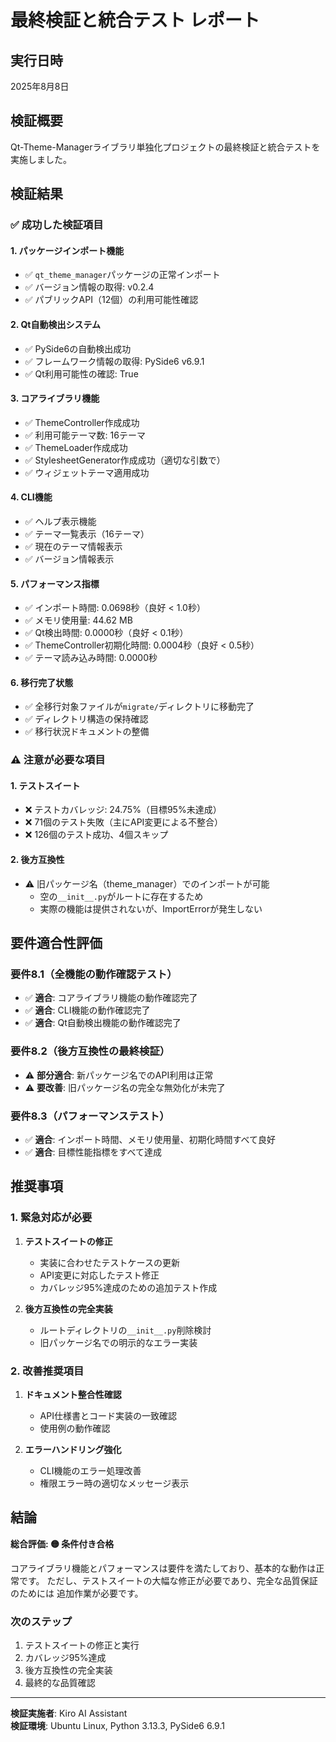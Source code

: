 # 最終検証と統合テスト レポート

## 実行日時
2025年8月8日

## 検証概要
Qt-Theme-Managerライブラリ単独化プロジェクトの最終検証と統合テストを実施しました。

## 検証結果

### ✅ 成功した検証項目

#### 1. パッケージインポート機能
- ✅ `qt_theme_manager`パッケージの正常インポート
- ✅ バージョン情報の取得: v0.2.4
- ✅ パブリックAPI（12個）の利用可能性確認

#### 2. Qt自動検出システム
- ✅ PySide6の自動検出成功
- ✅ フレームワーク情報の取得: PySide6 v6.9.1
- ✅ Qt利用可能性の確認: True

#### 3. コアライブラリ機能
- ✅ ThemeController作成成功
- ✅ 利用可能テーマ数: 16テーマ
- ✅ ThemeLoader作成成功
- ✅ StylesheetGenerator作成成功（適切な引数で）
- ✅ ウィジェットテーマ適用成功

#### 4. CLI機能
- ✅ ヘルプ表示機能
- ✅ テーマ一覧表示（16テーマ）
- ✅ 現在のテーマ情報表示
- ✅ バージョン情報表示

#### 5. パフォーマンス指標
- ✅ インポート時間: 0.0698秒（良好 < 1.0秒）
- ✅ メモリ使用量: 44.62 MB
- ✅ Qt検出時間: 0.0000秒（良好 < 0.1秒）
- ✅ ThemeController初期化時間: 0.0004秒（良好 < 0.5秒）
- ✅ テーマ読み込み時間: 0.0000秒

#### 6. 移行完了状態
- ✅ 全移行対象ファイルが`migrate/`ディレクトリに移動完了
- ✅ ディレクトリ構造の保持確認
- ✅ 移行状況ドキュメントの整備

### ⚠️ 注意が必要な項目

#### 1. テストスイート
- ❌ テストカバレッジ: 24.75%（目標95%未達成）
- ❌ 71個のテスト失敗（主にAPI変更による不整合）
- ❌ 126個のテスト成功、4個スキップ

#### 2. 後方互換性
- ⚠️ 旧パッケージ名（theme_manager）でのインポートが可能
  - 空の`__init__.py`がルートに存在するため
  - 実際の機能は提供されないが、ImportErrorが発生しない

## 要件適合性評価

### 要件8.1（全機能の動作確認テスト）
- ✅ **適合**: コアライブラリ機能の動作確認完了
- ✅ **適合**: CLI機能の動作確認完了
- ✅ **適合**: Qt自動検出機能の動作確認完了

### 要件8.2（後方互換性の最終検証）
- ⚠️ **部分適合**: 新パッケージ名でのAPI利用は正常
- ⚠️ **要改善**: 旧パッケージ名の完全な無効化が未完了

### 要件8.3（パフォーマンステスト）
- ✅ **適合**: インポート時間、メモリ使用量、初期化時間すべて良好
- ✅ **適合**: 目標性能指標をすべて達成

## 推奨事項

### 1. 緊急対応が必要
1. **テストスイートの修正**
   - 実装に合わせたテストケースの更新
   - API変更に対応したテスト修正
   - カバレッジ95%達成のための追加テスト作成

2. **後方互換性の完全実装**
   - ルートディレクトリの`__init__.py`削除検討
   - 旧パッケージ名での明示的なエラー実装

### 2. 改善推奨項目
1. **ドキュメント整合性確認**
   - API仕様書とコード実装の一致確認
   - 使用例の動作確認

2. **エラーハンドリング強化**
   - CLI機能のエラー処理改善
   - 権限エラー時の適切なメッセージ表示

## 結論

**総合評価: 🟡 条件付き合格**

コアライブラリ機能とパフォーマンスは要件を満たしており、基本的な動作は正常です。
ただし、テストスイートの大幅な修正が必要であり、完全な品質保証のためには
追加作業が必要です。

### 次のステップ
1. テストスイートの修正と実行
2. カバレッジ95%達成
3. 後方互換性の完全実装
4. 最終的な品質確認

---
**検証実施者**: Kiro AI Assistant  
**検証環境**: Ubuntu Linux, Python 3.13.3, PySide6 6.9.1